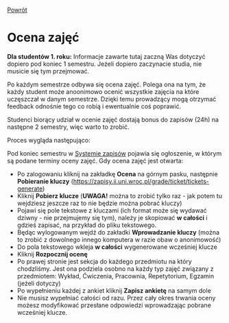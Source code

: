 [Powrót](README.md)

# Ocena zajęć

**Dla studentów 1. roku:** Informacje zawarte tutaj zaczną Was dotyczyć dopiero pod koniec 1 semestru. Jeżeli dopiero zaczynacie studia, nie musicie się tym przejmować.

Po każdym semestrze odbywa się ocena zajęć. Polega ona na tym, że każdy student może anoonimowo ocenić wszystkie zajęcia na które uczęszczał w danym semestrze. Dzięki temu prowadzący mogą otrzymać feedback odnośnie tego co robią i ewentualnie coś poprawić.

Studenci biorący udział w ocenie zajęć dostają bonus do zapisów (24h) na następne 2 semestry, więc warto to zrobić.

Proces wygląda następująco:

Pod koniec semestru w [Systemie zapisów](https://zapisy.ii.uni.wroc.pl/news/) pojawia się ogłoszenie, w którym są podane terminy oceny zajęć.
Gdy ocena zajęć jest otwarta:
- Po zalogowaniu kliknij na zakładkę **Ocena** na górnym pasku, następnie **Pobieranie kluczy** (https://zapisy.ii.uni.wroc.pl/grade/ticket/tickets-generate)
- Kliknij **Pobierz klucze** (**UWAGA!** można to zrobić tylko raz - jak potem tu wejdziesz jeszcze raz to nie będzie można pobrać kluczy)
- Pojawi się pole tekstowe z kluczami (ich format może się wydawać dziwny - nie przejmujemy się tym), należy je skopiować **w całości** i gdzieś zapisać, na przykład do pliku tekstowego.
- Będąc wylogowanym wejdź do zakładki **Wprowadzanie kluczy** (można to zrobić z dowolnego innego komputera w razie obaw o anonimowość)
- Do pola tekstowego wkleja **w całości** wygenerowane wcześniej klucze
- Kliknij **Rozpocznij ocenę**
- Po prawej stronie jest sekcja do każdego przedmiotu na który chodzliśmy. Jest ona podziela osobno na każdy typ zajęć związany z przedmiotem: Wykład, Ćwiczenia, Pracownia, Repetytorium, Egzamin (jeżeli dotyczy)
- Po wypełnieniu każdej z ankiet kliknij **Zapisz ankietę** na samym dole
- Nie musisz wypełniać całości od razu. Przez cały okres trwania oceny możesz modyfikować przesłane odpowiedzi wprowadzając pobrane wcześniej klucze.
